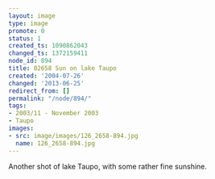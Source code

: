 ```yaml
---
layout: image
type: image
promote: 0
status: 1
created_ts: 1090862043
changed_ts: 1372159411
node_id: 894
title: 02658 Sun on lake Taupo
created: '2004-07-26'
changed: '2013-06-25'
redirect_from: []
permalink: "/node/894/"
tags:
- 2003/11 - November 2003
- Taupo
images:
- src: image/images/126_2658-894.jpg
  name: 126_2658-894.jpg
---
```

Another shot of lake Taupo, with some rather fine sunshine.
